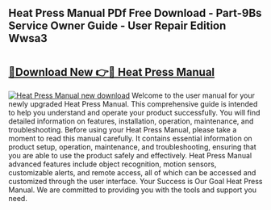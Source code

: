 ## Heat Press Manual PDf Free Download - Part-9Bs Service Owner Guide - User Repair Edition Wwsa3

# <h2><a href="http://bc42600.oget.top/?id=Heat+Press+Manual">🔗Download New 👉🔴 Heat Press Manual</a></h2>

[![Heat Press Manual new download](https://i.imgur.com/5g1atiW.png)](http://bc42600.oget.top/?id=Heat+Press+Manual)
Welcome to the user manual for your newly upgraded Heat Press Manual. This comprehensive guide is intended to help you understand and operate your product successfully. You will find detailed information on features, installation, operation, maintenance, and troubleshooting. Before using your Heat Press Manual, please take a moment to read this manual carefully. It contains essential information on product setup, operation, maintenance, and troubleshooting, ensuring that you are able to use the product safely and effectively. Heat Press Manual advanced features include object recognition, motion sensors, customizable alerts, and remote access, all of which can be accessed and customized through the user interface. Your Success is Our Goal Heat Press Manual. We are committed to providing you with the tools and support you need.
